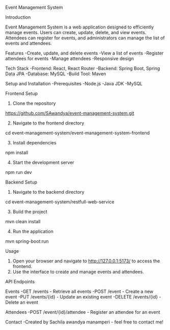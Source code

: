 Event Management System

Introduction

Event Management System is a web application designed to efficiently manage events. Users can create,
update, delete, and view events. Attendees can register for events, and administrators can manage the list of events and attendees.

Features
-Create, update, and delete events
-View a list of events
-Register attendees for events
-Manage attendees
-Responsive design

Tech Stack
-Frontend: React, React Router
-Backend: Spring Boot, Spring Data JPA
-Database: MySQL
-Build Tool: Maven

Setup and Installation
-Prerequisites
-Node.js
-Java JDK
-MySQL

Frontend Setup

1. Clone the repository

https://github.com/SAwandya/event-management-system.git

2. Navigate to the frontend directory

cd event-management-system/event-management-system-frontend

3. Install dependencies

npm install

4. Start the development server

npm run dev

Backend Setup

1. Navigate to the backend directory

cd event-management-system/restfull-web-service

3. Build the project

mvn clean install

4. Run the application

mvn spring-boot:run

Usage

1. Open your browser and navigate to http://127.0.0.1:5173/ to access the frontend.
2. Use the interface to create and manage events and attendees.

API Endpoints

Events
-GET /events - Retrieve all events
-POST /event - Create a new event
-PUT /events/{id} - Update an existing event
-DELETE /events/{id} - Delete an event

Attendees
-POST /event/{id}/attendee - Register an attendee for an event

Contact
-Created by Sachila awandya manamperi - feel free to contact me!
